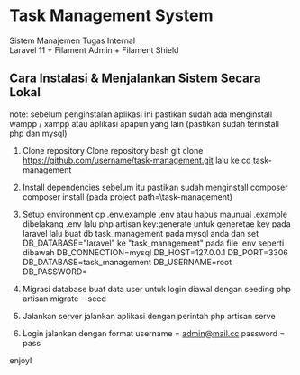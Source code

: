 # Task Management System

Sistem Manajemen Tugas Internal  
Laravel 11 + Filament Admin + Filament Shield

## Cara Instalasi & Menjalankan Sistem Secara Lokal

note: sebelum penginstalan aplikasi ini pastikan sudah ada menginstall wampp / xampp atau aplikasi apapun yang lain (pastikan sudah terinstall php dan mysql)

1. Clone repository
Clone repository
bash git clone https://github.com/username/task-management.git
lalu ke
cd task-management

2. Install dependencies
sebelum itu pastikan sudah menginstall composer
composer install (pada project path=\task-management)

3. Setup environment
cp .env.example .env
atau hapus maunual .example dibelakang .env
lalu
php artisan key:generate
untuk generetae key pada laravel
lalu
buat db task_management pada mysql anda
dan set DB_DATABASE="laravel" ke "task_management" pada file .env seperti dibawah
DB_CONNECTION=mysql
DB_HOST=127.0.0.1
DB_PORT=3306
DB_DATABASE=task_management
DB_USERNAME=root
DB_PASSWORD=

4. Migrasi database
buat data user untuk login diawal dengan seeding
php artisan migrate --seed

5. Jalankan server
jalankan aplikasi dengan perintah
php artisan serve

6. Login
jalankan dengan format
username = admin@mail.cc
password = pass

enjoy!
